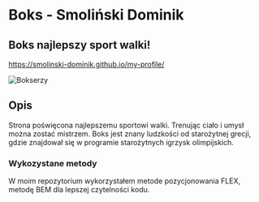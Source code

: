 # Boks - Smoliński Dominik

## Boks najlepszy sport walki!

https://smolinski-dominik.github.io/my-profile/

![Bokserzy](https://github.com/i-am-Frontend/my-profile/blob/master/image/Olanda_Anderson_(Red)_tries_to_land_a_punch_against_Rudolf_Kraj,_2000.jpg?raw=true)

## Opis

Strona poświęcona najlepszemu sportowi walki. Trenując ciało i umysł można zostać mistrzem.
Boks jest znany ludzkości od starożytnej grecji, gdzie znajdował się w programie starożytnych igrzysk olimpijskich.

### Wykozystane metody

W moim repozytorium wykorzystałem metode pozycjonowania FLEX, metodę BEM dla lepszej czytelności kodu.

